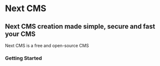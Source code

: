 # Next CMS 

## Next CMS creation made simple, secure and fast your CMS

Next CMS is a free and open-source CMS 


### Getting Started

